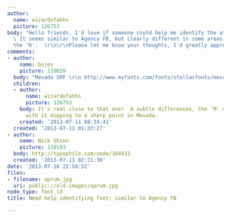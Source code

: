 ```yaml
---
author:
  name: wizardofahhs
  picture: 126753
body: "Hello friends, I'd love if someone could help me identify the attached font.
  \ It seems similar to Agency FB, but clearly different in some areas, especially
  the 'R'.  \r\n\r\nPlease let me know your thoughts, I'd greatly appreciate the help!\r\n\r\n\r\n"
comments:
- author:
    name: bojev
    picture: 110659
  body: "Mevada SRF \r\n http://www.myfonts.com/fonts/stellasfonts/mevada/"
  children:
  - author:
      name: wizardofahhs
      picture: 126753
    body: It's real close to that one!  A subtle differences, the 'M' most notably
      with it dipping to a sharp point in Mevada.
    created: '2013-07-11 08:34:41'
  created: '2013-07-11 01:33:27'
- author:
    name: Nick Shinn
    picture: 110193
  body: http://typophile.com/node/104433
  created: '2013-07-11 02:21:30'
date: '2013-07-10 22:58:52'
files:
- filename: aprum.jpg
  uri: public://old-images/aprum.jpg
node_type: font_id
title: Need help identifying font; similar to Agency FB

---
```

